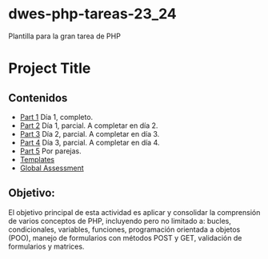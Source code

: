 # dwes-php-tareas-23_24
Plantilla para la gran tarea de PHP
# Project Title

## Contenidos
- [Part 1](Parte_1) Día 1, completo.
- [Part 2](Parte_2) Día 1, parcial. A completar en día 2.
- [Part 3](Parte_3) Día 2, parcial. A completar en día 3.
- [Part 4](Parte_4) Día 3, parcial. A completar en día 4.
- [Part 5](Parte_5) Por parejas.
- [Templates](Plantillas)
- [Global Assessment](ValoracionGlobal.md)

## **Objetivo:**
El objetivo principal de esta actividad es aplicar y consolidar la comprensión de varios conceptos de PHP, incluyendo pero no limitado a: bucles, condicionales, variables, funciones, programación orientada a objetos (POO), manejo de formularios con métodos POST y GET, validación de formularios y matrices.
